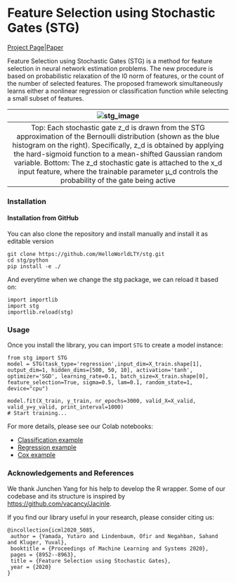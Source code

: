# Feature Selection using Stochastic Gates (STG) 

[Project Page](https://runopti.github.io/stg/)|[Paper](https://proceedings.icml.cc/static/paper_files/icml/2020/5085-Paper.pdf)

Feature Selection using Stochastic Gates (STG) is a method for feature selection in neural network estimation problems. 
The new procedure is based on probabilistic relaxation of
the l0 norm of features, or the count of the number of selected features.
The proposed framework simultaneously learns either a nonlinear regression or classification function while selecting a small subset of features.

|![stg_image](docs/assets/stg_figure1_left.png)|
|:--:|
|Top: Each stochastic gate z_d is drawn from the STG approximation of the Bernoulli distribution (shown as the blue histogram on the right). Specifically, z_d is obtained by applying the hard-sigmoid function to a mean-shifted Gaussian random variable. Bottom: The z_d stochastic gate is attached to the x_d input feature, where the trainable parameter µ_d controls the probability of the gate being active|

### Installation

#### Installation from GitHub

You can also clone the repository and install manually and install it as editable version
```
git clone https://github.com/HelloWorldLTY/stg.git
cd stg/python
pip install -e ./
```

And everytime when we change the stg package, we can reload it based on:
```
import importlib
import stg
importlib.reload(stg)
```

### Usage

Once you install the library, you can import `STG` to create a model instance:
```
from stg import STG
model = STG(task_type='regression',input_dim=X_train.shape[1], output_dim=1, hidden_dims=[500, 50, 10], activation='tanh', optimizer='SGD', learning_rate=0.1, batch_size=X_train.shape[0], feature_selection=True, sigma=0.5, lam=0.1, random_state=1, device="cpu") 

model.fit(X_train, y_train, nr_epochs=3000, valid_X=X_valid, valid_y=y_valid, print_interval=1000)
# Start training...
```

For more details, please see our Colab notebooks:
- [Classification example](https://colab.research.google.com/github/runopti/stg/blob/master/python/examples/Classification-example.ipynb)
- [Regression example](https://colab.research.google.com/github/runopti/stg/blob/master/python/examples/Regression-example.ipynb)
- [Cox example](https://colab.research.google.com/github/runopti/stg/blob/master/python/examples/Cox-example.ipynb)

### Acknowledgements and References

We thank Junchen Yang for his help to develop the R wrapper.
Some of our codebase and its structure is inspired by https://github.com/vacancy/Jacinle. 

If you find our library useful in your research, please consider citing us:
```
@incollection{icml2020_5085,
 author = {Yamada, Yutaro and Lindenbaum, Ofir and Negahban, Sahand and Kluger, Yuval},
 booktitle = {Proceedings of Machine Learning and Systems 2020},
 pages = {8952--8963},
 title = {Feature Selection using Stochastic Gates},
 year = {2020}
}
```


